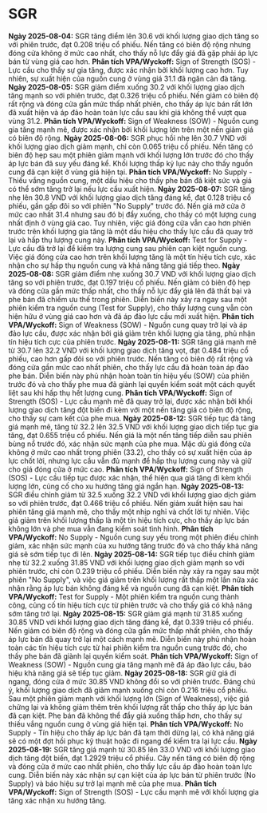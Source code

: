 # SGR

**Ngày 2025-08-04:** SGR tăng điểm lên 30.6 với khối lượng giao dịch tăng so với phiên trước, đạt 0.208 triệu cổ phiếu. Nến tăng có biên độ rộng nhưng đóng cửa không ở mức cao nhất, cho thấy nỗ lực đẩy giá đã gặp phải áp lực bán từ vùng giá cao hơn. **Phân tích VPA/Wyckoff:** Sign of Strength (SOS) - Lực cầu cho thấy sự gia tăng, được xác nhận bởi khối lượng cao hơn. Tuy nhiên, sự xuất hiện của nguồn cung ở vùng giá 31.1 đã ngăn cản đà tăng.
**Ngày 2025-08-05:** SGR giảm điểm xuống 30.2 với khối lượng giao dịch tăng mạnh so với phiên trước, đạt 0.326 triệu cổ phiếu. Nến giảm có biên độ rất rộng và đóng cửa gần mức thấp nhất phiên, cho thấy áp lực bán rất lớn đã xuất hiện và áp đảo hoàn toàn lực cầu sau khi giá không thể vượt qua vùng 31.2. **Phân tích VPA/Wyckoff:** Sign of Weakness (SOW) - Nguồn cung gia tăng mạnh mẽ, được xác nhận bởi khối lượng lớn trên một nến giảm giá có biên độ rộng.
**Ngày 2025-08-06:** SGR phục hồi nhẹ lên 30.7 VND với khối lượng giao dịch giảm mạnh, chỉ còn 0.065 triệu cổ phiếu. Nến tăng có biên độ hẹp sau một phiên giảm mạnh với khối lượng lớn trước đó cho thấy áp lực bán đã suy yếu đáng kể. Khối lượng thấp kỷ lục này cho thấy nguồn cung đã cạn kiệt ở vùng giá hiện tại. **Phân tích VPA/Wyckoff:** No Supply - Thiếu vắng nguồn cung, một dấu hiệu cho thấy phe bán đã kiệt sức và giá có thể sớm tăng trở lại nếu lực cầu xuất hiện.
**Ngày 2025-08-07:** SGR tăng nhẹ lên 30.8 VND với khối lượng giao dịch tăng đáng kể, đạt 0.128 triệu cổ phiếu, gần gấp đôi so với phiên "No Supply" trước đó. Nến giá mở cửa ở mức cao nhất 31.4 nhưng sau đó bị đẩy xuống, cho thấy có một lượng cung nhất định ở vùng giá cao. Tuy nhiên, việc giá đóng cửa vẫn cao hơn phiên trước trên khối lượng gia tăng là một dấu hiệu cho thấy lực cầu đã quay trở lại và hấp thụ lượng cung này. **Phân tích VPA/Wyckoff:** Test for Supply - Lực cầu đã trở lại để kiểm tra lượng cung sau phiên cạn kiệt nguồn cung. Việc giá đóng cửa cao hơn trên khối lượng tăng là một tín hiệu tích cực, xác nhận cho sự hấp thụ nguồn cung và khả năng tăng giá tiếp theo.
**Ngày 2025-08-08:** SGR giảm điểm nhẹ xuống 30.7 VND với khối lượng giao dịch tăng so với phiên trước, đạt 0.197 triệu cổ phiếu. Nến giảm có biên độ hẹp và đóng cửa gần mức thấp nhất, cho thấy nỗ lực đẩy giá lên đã thất bại và phe bán đã chiếm ưu thế trong phiên. Diễn biến này xảy ra ngay sau một phiên kiểm tra nguồn cung (Test for Supply), cho thấy lượng cung vẫn còn hiện hữu ở vùng giá cao hơn và đã áp đảo lực cầu mới xuất hiện. **Phân tích VPA/Wyckoff:** Sign of Weakness (SOW) - Nguồn cung quay trở lại và áp đảo lực cầu, được xác nhận bởi giá giảm trên khối lượng gia tăng, phủ nhận tín hiệu tích cực của phiên trước.
**Ngày 2025-08-11:** SGR tăng giá mạnh mẽ từ 30.7 lên 32.2 VND với khối lượng giao dịch tăng vọt, đạt 0.484 triệu cổ phiếu, cao hơn gấp đôi so với phiên trước. Nến tăng có biên độ rất rộng và đóng cửa gần mức cao nhất phiên, cho thấy lực cầu đã hoàn toàn áp đảo phe bán. Diễn biến này phủ nhận hoàn toàn tín hiệu yếu (SOW) của phiên trước đó và cho thấy phe mua đã giành lại quyền kiểm soát một cách quyết liệt sau khi hấp thụ hết lượng cung. **Phân tích VPA/Wyckoff:** Sign of Strength (SOS) - Lực cầu mạnh mẽ đã quay trở lại, được xác nhận bởi khối lượng giao dịch tăng đột biến đi kèm với một nến tăng giá có biên độ rộng, cho thấy sự cam kết của phe mua.
**Ngày 2025-08-12:** SGR tiếp tục đà tăng giá mạnh mẽ, tăng từ 32.2 lên 32.5 VND với khối lượng giao dịch tiếp tục gia tăng, đạt 0.655 triệu cổ phiếu. Nến giá là một nến tăng tiếp diễn sau phiên bùng nổ trước đó, xác nhận sức mạnh của phe mua. Mặc dù giá đóng cửa không ở mức cao nhất trong phiên (33.2), cho thấy có sự xuất hiện của áp lực chốt lời, nhưng lực cầu vẫn đủ mạnh để hấp thụ lượng cung này và giữ cho giá đóng cửa ở mức cao. **Phân tích VPA/Wyckoff:** Sign of Strength (SOS) - Lực cầu tiếp tục được xác nhận, thể hiện qua giá tăng đi kèm khối lượng lớn, củng cố cho xu hướng tăng giá ngắn hạn.
**Ngày 2025-08-13:** SGR điều chỉnh giảm từ 32.5 xuống 32.2 VND với khối lượng giao dịch giảm so với phiên trước, đạt 0.466 triệu cổ phiếu. Nến giảm xuất hiện sau hai phiên tăng giá mạnh mẽ, cho thấy một nhịp nghỉ và chốt lời tự nhiên. Việc giá giảm trên khối lượng thấp là một tín hiệu tích cực, cho thấy áp lực bán không lớn và phe mua vẫn đang kiểm soát tình hình. **Phân tích VPA/Wyckoff:** No Supply - Nguồn cung suy yếu trong một phiên điều chỉnh giảm, xác nhận sức mạnh của xu hướng tăng trước đó và cho thấy khả năng giá sẽ sớm tiếp tục đi lên.
**Ngày 2025-08-14:** SGR tiếp tục điều chỉnh giảm nhẹ từ 32.2 xuống 31.85 VND với khối lượng giao dịch giảm mạnh so với phiên trước, chỉ còn 0.239 triệu cổ phiếu. Diễn biến này xảy ra ngay sau một phiên "No Supply", và việc giá giảm trên khối lượng rất thấp một lần nữa xác nhận rằng áp lực bán không đáng kể và nguồn cung đã cạn kiệt. **Phân tích VPA/Wyckoff:** Test for Supply - Một phiên kiểm tra nguồn cung thành công, củng cố tín hiệu tích cực từ phiên trước và cho thấy giá có khả năng sớm tăng trở lại.
**Ngày 2025-08-15:** SGR giảm giá mạnh từ 31.85 xuống 30.85 VND với khối lượng giao dịch tăng đáng kể, đạt 0.339 triệu cổ phiếu. Nến giảm có biên độ rộng và đóng cửa gần mức thấp nhất phiên, cho thấy áp lực bán đã quay trở lại một cách mạnh mẽ. Diễn biến này phủ nhận hoàn toàn các tín hiệu tích cực từ hai phiên kiểm tra nguồn cung trước đó, cho thấy phe bán đã giành lại quyền kiểm soát. **Phân tích VPA/Wyckoff:** Sign of Weakness (SOW) - Nguồn cung gia tăng mạnh mẽ đã áp đảo lực cầu, báo hiệu khả năng giá sẽ tiếp tục giảm.
**Ngày 2025-08-18:** SGR giữ giá đi ngang, đóng cửa ở mức 30.85 VND không đổi so với phiên trước. Đáng chú ý, khối lượng giao dịch đã giảm mạnh xuống chỉ còn 0.216 triệu cổ phiếu. Sau một phiên giảm mạnh với khối lượng lớn (Sign of Weakness), việc giá chững lại và không giảm thêm trên khối lượng rất thấp cho thấy áp lực bán đã cạn kiệt. Phe bán đã không thể đẩy giá xuống thấp hơn, cho thấy sự thiếu vắng nguồn cung ở vùng giá hiện tại. **Phân tích VPA/Wyckoff:** No Supply - Tín hiệu cho thấy áp lực bán đã tạm thời dừng lại, có khả năng giá sẽ có một đợt hồi phục kỹ thuật hoặc đi ngang để kiểm tra lại lực cầu.
**Ngày 2025-08-19:** SGR tăng giá mạnh từ 30.85 lên 33.0 VND với khối lượng giao dịch tăng đột biến, đạt 1.2929 triệu cổ phiếu. Cây nến tăng có biên độ rộng và đóng cửa ở mức cao nhất phiên, cho thấy lực cầu áp đảo hoàn toàn lực cung. Diễn biến này xác nhận sự cạn kiệt của áp lực bán từ phiên trước (No Supply) và báo hiệu sự trở lại mạnh mẽ của phe mua. **Phân tích VPA/Wyckoff:** Sign of Strength (SOS) - Lực cầu mạnh mẽ với khối lượng gia tăng xác nhận xu hướng tăng.
